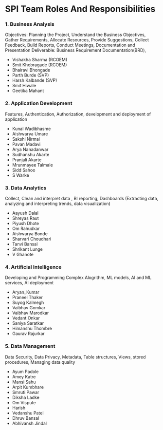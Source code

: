 # SPI Team Roles And Responsibilities

### 1. Business Analysis
Objectives: Planning the Project, Understand the Business Objectives, Gather Requirements, Allocate Resources, Provide Suggestions, Collect Feedback, Build Reports, Conduct Meetings, Documentation and Presentation 
Deliverable: Business Requirement Documentation(BRD), 
- Vishakha Sharma (RCOEM)
- Smit Khobragade (RCOEM)
- Bhairavi Bhongade
- Parth Burde (SVP)
- Harsh Kalbande (SVP)
- Smit Hiwale
- Geetika Mahant
  
### 2. Application Development
Features, Authentication, Authorization, development and deployment of application
- Kunal Wadibhasme
- Aishwarya Umare 
- Sakshi Nirmal 
- Pavan Madavi
- Arya Nanadanwar
- Sudhanshu Akarte 
- Pranjali Akarte 
- Mrunmayee Talmale 
- Sidd Sahoo 
- S Warke
  
### 3. Data Analytics
Collect, Clean and interpret data , BI reporting, Dashboards 
(Extracting data, analyzing and interpreting trends, data visualization)
- Aayush Dalal
- Shreyas Raut
- Piyush Dhote 
- Om Rahudkar  
- Aishwarya Bonde 
- Sharvari Choudhari 
- Tanvi Bansal 
- Shrikant Lunge
- V Ghanote
  
### 4. Artificial Intelligence
Developing and Programming Complex Alogrithm, ML models, AI and ML services, AI deployment 
- Aryan_Kumar
- Praneel Thaker
- Suyog Kalmegh 
- Vaibhav Gomkar 
- Vaibhav Marodkar 
- Vedant Onkar
- Saniya Saratkar
- Himanshu Thombre 
- Gaurav Rajurkar
  
### 5. Data Management
Data Security, Data Privacy, Metadata, Table structures, Views, stored procedures, Managing data quality
- Ayum Padole
- Amey Katre 
- Mansi Sahu
- Arpit Kumbhare 
- Smruti Pawar
- Diksha Ladke 
- Om Vispute
- Harish  
- Vedanshu Patel 
- Dhruv Bansal 
- Abhivansh Jindal 








